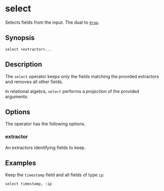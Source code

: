 # select

Selects fields from the input. The dual to [`drop`](drop.md).

## Synopsis

```
select <extractor>...
```

## Description

The `select` operator keeps only the fields matching the provided extractors and
removes all other fields.

In relational algebra, `select` performs a *projection* of the provided
arguments.

## Options

The operator has the following options.

### extractor

An extractors identifying fields to keep.

## Examples

Keep the `timestamp` field and all fields of type `ip`:

```
select timestamp, :ip
```
